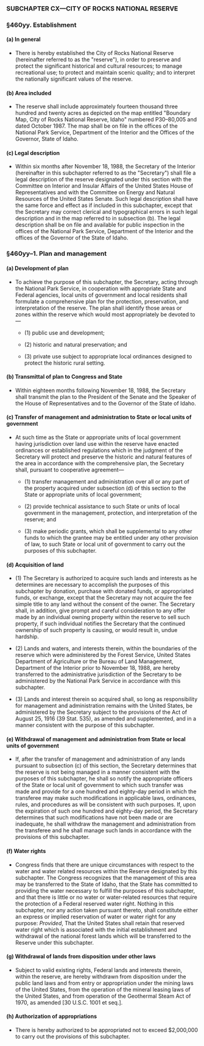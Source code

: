 ### SUBCHAPTER CX—CITY OF ROCKS NATIONAL RESERVE

### §460yy. Establishment
#### (a) In general
* There is hereby established the City of Rocks National Reserve (hereinafter referred to as the "reserve"), in order to preserve and protect the significant historical and cultural resources; to manage recreational use; to protect and maintain scenic quality; and to interpret the nationally significant values of the reserve.

#### (b) Area included
* The reserve shall include approximately fourteen thousand three hundred and twenty acres as depicted on the map entitled "Boundary Map, City of Rocks National Reserve, Idaho" numbered P30–80,005 and dated October 1987. The map shall be on file in the offices of the National Park Service, Department of the Interior and the Offices of the Governor, State of Idaho.

#### (c) Legal description
* Within six months after November 18, 1988, the Secretary of the Interior (hereinafter in this subchapter referred to as the "Secretary") shall file a legal description of the reserve designated under this section with the Committee on Interior and Insular Affairs of the United States House of Representatives and with the Committee on Energy and Natural Resources of the United States Senate. Such legal description shall have the same force and effect as if included in this subchapter, except that the Secretary may correct clerical and typographical errors in such legal description and in the map referred to in subsection (b). The legal description shall be on file and available for public inspection in the offices of the National Park Service, Department of the Interior and the offices of the Governor of the State of Idaho.

### §460yy–1. Plan and management
#### (a) Development of plan
* To achieve the purpose of this subchapter, the Secretary, acting through the National Park Service, in cooperation with appropriate State and Federal agencies, local units of government and local residents shall formulate a comprehensive plan for the protection, preservation, and interpretation of the reserve. The plan shall identify those areas or zones within the reserve which would most appropriately be devoted to—

  * (1) public use and development;

  * (2) historic and natural preservation; and

  * (3) private use subject to appropriate local ordinances designed to protect the historic rural setting.

#### (b) Transmittal of plan to Congress and State
* Within eighteen months following November 18, 1988, the Secretary shall transmit the plan to the President of the Senate and the Speaker of the House of Representatives and to the Governor of the State of Idaho.

#### (c) Transfer of management and administration to State or local units of government
* At such time as the State or appropriate units of local government having jurisdiction over land use within the reserve have enacted ordinances or established regulations which in the judgment of the Secretary will protect and preserve the historic and natural features of the area in accordance with the comprehensive plan, the Secretary shall, pursuant to cooperative agreement—

  * (1) transfer management and administration over all or any part of the property acquired under subsection (d) of this section to the State or appropriate units of local government;

  * (2) provide technical assistance to such State or units of local government in the management, protection, and interpretation of the reserve; and

  * (3) make periodic grants, which shall be supplemental to any other funds to which the grantee may be entitled under any other provision of law, to such State or local unit of government to carry out the purposes of this subchapter.

#### (d) Acquisition of land
* (1) The Secretary is authorized to acquire such lands and interests as he determines are necessary to accomplish the purposes of this subchapter by donation, purchase with donated funds, or appropriated funds, or exchange, except that the Secretary may not acquire the fee simple title to any land without the consent of the owner. The Secretary shall, in addition, give prompt and careful consideration to any offer made by an individual owning property within the reserve to sell such property, if such individual notifies the Secretary that the continued ownership of such property is causing, or would result in, undue hardship.

* (2) Lands and waters, and interests therein, within the boundaries of the reserve which were administered by the Forest Service, United States Department of Agriculture or the Bureau of Land Management, Department of the Interior prior to November 18, 1988, are hereby transferred to the administrative jurisdiction of the Secretary to be administered by the National Park Service in accordance with this subchapter.

* (3) Lands and interest therein so acquired shall, so long as responsibility for management and administration remains with the United States, be administered by the Secretary subject to the provisions of the Act of August 25, 1916 (39 Stat. 535), as amended and supplemented, and in a manner consistent with the purpose of this subchapter.

#### (e) Withdrawal of management and administration from State or local units of government
* If, after the transfer of management and administration of any lands pursuant to subsection (c) of this section, the Secretary determines that the reserve is not being managed in a manner consistent with the purposes of this subchapter, he shall so notify the appropriate officers of the State or local unit of government to which such transfer was made and provide for a one hundred and eighty-day period in which the transferee may make such modifications in applicable laws, ordinances, rules, and procedures as will be consistent with such purposes. If, upon the expiration of such one hundred and eighty-day period, the Secretary determines that such modifications have not been made or are inadequate, he shall withdraw the management and administration from the transferee and he shall manage such lands in accordance with the provisions of this subchapter.

#### (f) Water rights
* Congress finds that there are unique circumstances with respect to the water and water related resources within the Reserve designated by this subchapter. The Congress recognizes that the management of this area may be transferred to the State of Idaho, that the State has committed to providing the water necessary to fulfill the purposes of this subchapter, and that there is little or no water or water-related resources that require the protection of a Federal reserved water right. Nothing in this subchapter, nor any action taken pursuant thereto, shall constitute either an express or implied reservation of water or water right for any purpose: _Provided_, That the United States shall retain that reserved water right which is associated with the initial establishment and withdrawal of the national forest lands which will be transferred to the Reserve under this subchapter.

#### (g) Withdrawal of lands from disposition under other laws
* Subject to valid existing rights, Federal lands and interests therein, within the reserve, are hereby withdrawn from disposition under the public land laws and from entry or appropriation under the mining laws of the United States, from the operation of the mineral leasing laws of the United States, and from operation of the Geothermal Steam Act of 1970, as amended [30 U.S.C. 1001 et seq.].

#### (h) Authorization of appropriations
* There is hereby authorized to be appropriated not to exceed $2,000,000 to carry out the provisions of this subchapter.
